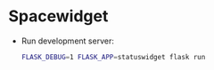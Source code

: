 # Spacewidget

* Run development server:  
  ```bash
  FLASK_DEBUG=1 FLASK_APP=statuswidget flask run
  ```
